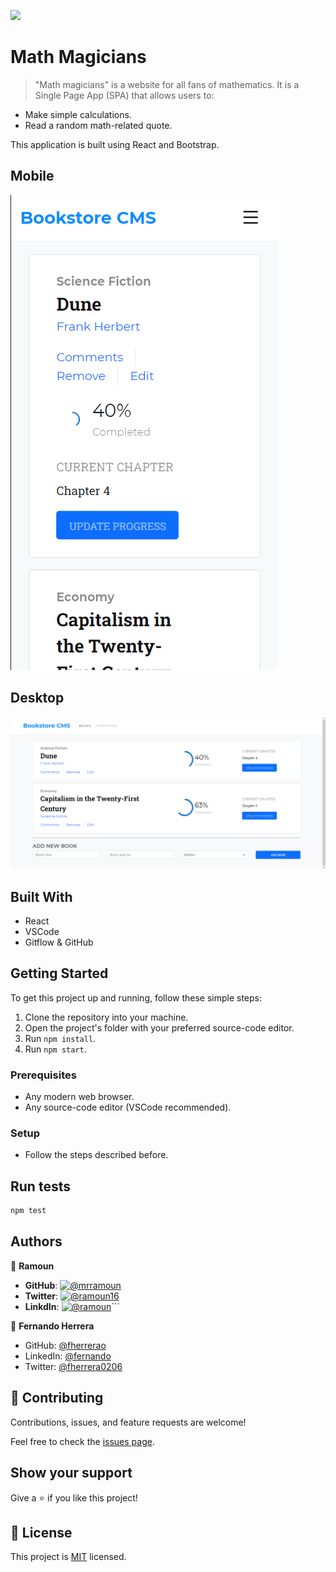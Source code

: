 ![](https://img.shields.io/badge/Microverse-blueviolet)

# Math Magicians

> "Math magicians" is a website for all fans of mathematics. It is a Single Page App (SPA) that allows users to:

- Make simple calculations.
- Read a random math-related quote.

This application is built using React and Bootstrap.

## Mobile

![screenshot](./app_screenshot.png)

## Desktop

![screenshot](./app_screenshot-2.png)

## Built With

- React
- VSCode
- Gitflow & GitHub

## Getting Started

To get this project up and running, follow these simple steps:

1. Clone the repository into your machine.
2. Open the project's folder with your preferred source-code editor.
3. Run `npm install`.
4. Run `npm start`.

### Prerequisites

- Any modern web browser.
- Any source-code editor (VSCode recommended).

### Setup

- Follow the steps described before.

## Run tests

```bash
npm test
```

## Authors

👤 **Ramoun**

- **GitHub**: [![@mrramoun](https://img.shields.io/github/followers/MrRamoun?label=Ramoun&style=social)](https://github.com/mrramoun)
- **Twitter**: [![@ramoun16](https://img.shields.io/twitter/follow/ramoun16?label=ramoun16&style=social)](https://twitter.com/ramoun16)
- **LinkdIn**: [![@ramoun](https://img.shields.io/github/followers/ramon?label=ramoun&logo=linkedin&style=social)](https://www.linkedin.com/in/ramoun/)```

👤 **Fernando Herrera**

- GitHub: [@fherrerao](https://github.com/fherrerao)
- LinkedIn: [@fernando](https://www.linkedin.com/in/fernando-herrera-25a6361b2/)
- Twitter: [@fherrera0206](https://twitter.com/fherrera0206)


## 🤝 Contributing

Contributions, issues, and feature requests are welcome!

Feel free to check the [issues page](https://github.com/mustabbas/TvMovies/issues).

## Show your support

Give a ⭐️ if you like this project!

## 📝 License

This project is [MIT](./MIT.md) licensed.
